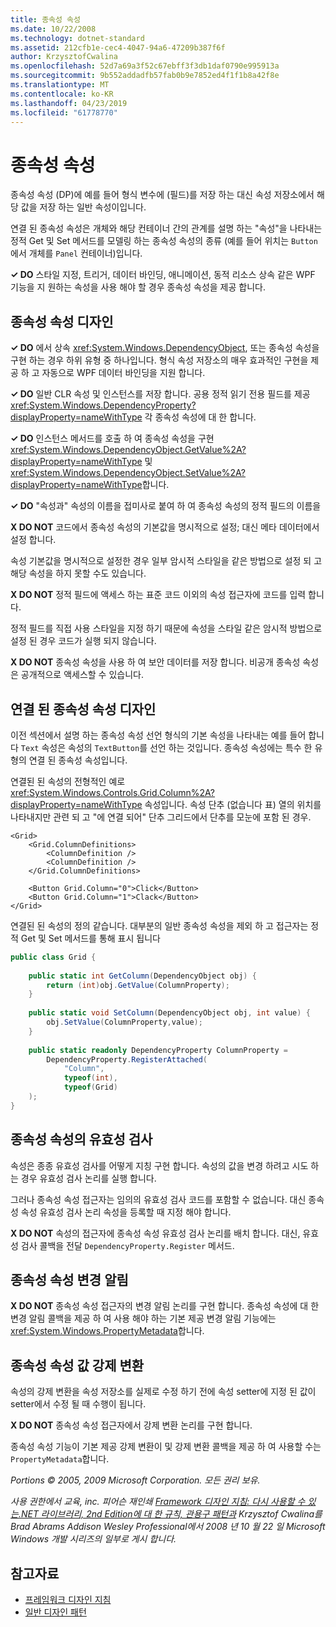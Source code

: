 ```yaml
---
title: 종속성 속성
ms.date: 10/22/2008
ms.technology: dotnet-standard
ms.assetid: 212cfb1e-cec4-4047-94a6-47209b387f6f
author: KrzysztofCwalina
ms.openlocfilehash: 52d7a69a3f52c67ebff3f3db1daf0790e995913a
ms.sourcegitcommit: 9b552addadfb57fab0b9e7852ed4f1f1b8a42f8e
ms.translationtype: MT
ms.contentlocale: ko-KR
ms.lasthandoff: 04/23/2019
ms.locfileid: "61778770"
---
```

# <a name="dependency-properties"></a>종속성 속성
종속성 속성 (DP)에 예를 들어 형식 변수에 (필드)를 저장 하는 대신 속성 저장소에서 해당 값을 저장 하는 일반 속성이입니다.  
  
 연결 된 종속성 속성은 개체와 해당 컨테이너 간의 관계를 설명 하는 "속성"을 나타내는 정적 Get 및 Set 메서드를 모델링 하는 종속성 속성의 종류 (예를 들어 위치는 `Button` 에서 개체를 `Panel` 컨테이너)입니다.  
  
 **✓ DO** 스타일 지정, 트리거, 데이터 바인딩, 애니메이션, 동적 리소스 상속 같은 WPF 기능을 지 원하는 속성을 사용 해야 할 경우 종속성 속성을 제공 합니다.  
  
## <a name="dependency-property-design"></a>종속성 속성 디자인  
 **✓ DO** 에서 상속 <xref:System.Windows.DependencyObject>, 또는 종속성 속성을 구현 하는 경우 하위 유형 중 하나입니다. 형식 속성 저장소의 매우 효과적인 구현을 제공 하 고 자동으로 WPF 데이터 바인딩을 지원 합니다.  
  
 **✓ DO** 일반 CLR 속성 및 인스턴스를 저장 합니다. 공용 정적 읽기 전용 필드를 제공 <xref:System.Windows.DependencyProperty?displayProperty=nameWithType> 각 종속성 속성에 대 한 합니다.  
  
 **✓ DO** 인스턴스 메서드를 호출 하 여 종속성 속성을 구현 <xref:System.Windows.DependencyObject.GetValue%2A?displayProperty=nameWithType> 및 <xref:System.Windows.DependencyObject.SetValue%2A?displayProperty=nameWithType>합니다.  
  
 **✓ DO** "속성과" 속성의 이름을 접미사로 붙여 하 여 종속성 속성의 정적 필드의 이름을  
  
 **X DO NOT** 코드에서 종속성 속성의 기본값을 명시적으로 설정; 대신 메타 데이터에서 설정 합니다.  
  
 속성 기본값을 명시적으로 설정한 경우 일부 암시적 스타일을 같은 방법으로 설정 되 고 해당 속성을 하지 못할 수도 있습니다.  
  
 **X DO NOT** 정적 필드에 액세스 하는 표준 코드 이외의 속성 접근자에 코드를 입력 합니다.  
  
 정적 필드를 직접 사용 스타일을 지정 하기 때문에 속성을 스타일 같은 암시적 방법으로 설정 된 경우 코드가 실행 되지 않습니다.  
  
 **X DO NOT** 종속성 속성을 사용 하 여 보안 데이터를 저장 합니다. 비공개 종속성 속성은 공개적으로 액세스할 수 있습니다.  
  
## <a name="attached-dependency-property-design"></a>연결 된 종속성 속성 디자인  
 이전 섹션에서 설명 하는 종속성 속성 선언 형식의 기본 속성을 나타내는 예를 들어 합니다 `Text` 속성은 속성의 `TextButton`를 선언 하는 것입니다. 종속성 속성에는 특수 한 유형의 연결 된 종속성 속성입니다.  
  
 연결된 된 속성의 전형적인 예로 <xref:System.Windows.Controls.Grid.Column%2A?displayProperty=nameWithType> 속성입니다. 속성 단추 (없습니다 표) 열의 위치를 나타내지만 관련 되 고 "에 연결 되어" 단추 그리드에서 단추를 모눈에 포함 된 경우.  
  
```xaml
<Grid>  
    <Grid.ColumnDefinitions>  
        <ColumnDefinition />  
        <ColumnDefinition />  
    </Grid.ColumnDefinitions>  
  
    <Button Grid.Column="0">Click</Button>  
    <Button Grid.Column="1">Clack</Button>  
</Grid>  
```  
  
 연결된 된 속성의 정의 같습니다. 대부분의 일반 종속성 속성을 제외 하 고 접근자는 정적 Get 및 Set 메서드를 통해 표시 됩니다  
  
```csharp
public class Grid {  
  
    public static int GetColumn(DependencyObject obj) {  
        return (int)obj.GetValue(ColumnProperty);  
    }  
  
    public static void SetColumn(DependencyObject obj, int value) {  
        obj.SetValue(ColumnProperty,value);  
    }  
  
    public static readonly DependencyProperty ColumnProperty =  
        DependencyProperty.RegisterAttached(  
            "Column",  
            typeof(int),  
            typeof(Grid)  
    );  
}  
```  
  
## <a name="dependency-property-validation"></a>종속성 속성의 유효성 검사  
 속성은 종종 유효성 검사를 어떻게 지칭 구현 합니다. 속성의 값을 변경 하려고 시도 하는 경우 유효성 검사 논리를 실행 합니다.  
  
 그러나 종속성 속성 접근자는 임의의 유효성 검사 코드를 포함할 수 없습니다. 대신 종속성 속성 유효성 검사 논리 속성을 등록할 때 지정 해야 합니다.  
  
 **X DO NOT** 속성의 접근자에 종속성 속성 유효성 검사 논리를 배치 합니다. 대신, 유효성 검사 콜백을 전달 `DependencyProperty.Register` 메서드.  
  
## <a name="dependency-property-change-notifications"></a>종속성 속성 변경 알림  
 **X DO NOT** 종속성 속성 접근자의 변경 알림 논리를 구현 합니다. 종속성 속성에 대 한 변경 알림 콜백을 제공 하 여 사용 해야 하는 기본 제공 변경 알림 기능에는 <xref:System.Windows.PropertyMetadata>합니다.  
  
## <a name="dependency-property-value-coercion"></a>종속성 속성 값 강제 변환  
 속성의 강제 변환을 속성 저장소를 실제로 수정 하기 전에 속성 setter에 지정 된 값이 setter에서 수정 될 때 수행이 됩니다.  
  
 **X DO NOT** 종속성 속성 접근자에서 강제 변환 논리를 구현 합니다.  
  
 종속성 속성 기능이 기본 제공 강제 변환이 및 강제 변환 콜백을 제공 하 여 사용할 수는 `PropertyMetadata`합니다.  
  
 *Portions © 2005, 2009 Microsoft Corporation. 모든 권리 보유.*  
  
 *사용 권한에서 교육, inc. 피어슨 재인쇄 [Framework 디자인 지침: 다시 사용할 수 있는.NET 라이브러리, 2nd Edition에 대 한 규칙, 관용구 패턴과](https://www.informit.com/store/framework-design-guidelines-conventions-idioms-and-9780321545619) Krzysztof Cwalina를 Brad Abrams Addison Wesley Professional에서 2008 년 10 월 22 일 Microsoft Windows 개발 시리즈의 일부로 게시 합니다.*  
  
## <a name="see-also"></a>참고자료

- [프레임워크 디자인 지침](../../../docs/standard/design-guidelines/index.md)
- [일반 디자인 패턴](../../../docs/standard/design-guidelines/common-design-patterns.md)
